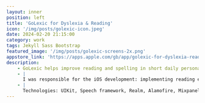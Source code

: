 ```yaml
---
layout: inner
position: left
title: 'GoLexic for Dyslexia & Reading'
icon: '/img/posts/golexic-icon.jpeg'
date: 2024-02-20 21:15:00
category: work
tags: Jekyll Sass Bootstrap
featured_image: '/img/posts/golexic-screens-2x.png'
appstore_link: 'https://apps.apple.com/gb/app/golexic-for-dyslexia-reading/id1511002428'
description:
    - GoLexic helps improve reading and spelling in short daily personalised exercises.
    - | 
      I was responsible for the iOS development: implementing reading exercises and the speech recognition engine behind them.
    - |
      Technologies: UIKit, Speech framework, Realm, Alamofire, Mixpanel
---
```

